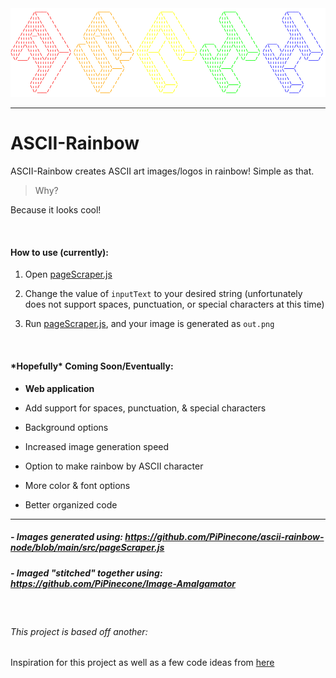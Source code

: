 <img title="Logo" src="https://github.com/PiPinecone/ASCII-Rainbow/blob/main/static/logo.png" alt="Made with ASCII-Rainbow!">

---

# ASCII-Rainbow

ASCII-Rainbow creates ASCII art images/logos in rainbow! Simple as that.

> Why?

Because it looks cool!

</br>

#### How to use (currently):

1. Open [pageScraper.js](https://github.com/PiPinecone/ASCII-Rainbow/blob/main/src/pageScraper.js)

2. Change  the value of `inputText` to your desired string (unfortunately does not support spaces, punctuation, or special characters at this time)

3. Run [pageScraper.js](https://github.com/PiPinecone/ASCII-Rainbow/blob/main/src/pageScraper.js), and your image is generated as `out.png`

</br>

#### *Hopefully\* Coming Soon/Eventually:

- **Web application**

- Add support for spaces, punctuation, & special characters

- Background options

- Increased image generation speed

- Option to make rainbow by ASCII character

- More color & font options

- Better organized code



---
##### - Images generated using: https://github.com/PiPinecone/ascii-rainbow-node/blob/main/src/pageScraper.js
##### - Imaged "stitched" together using: https://github.com/PiPinecone/Image-Amalgamator

</br>

###### This project is based off another:

Inspiration for this project as well as a few code ideas from [here](https://github.com/ajmeese7/readme-ascii)




